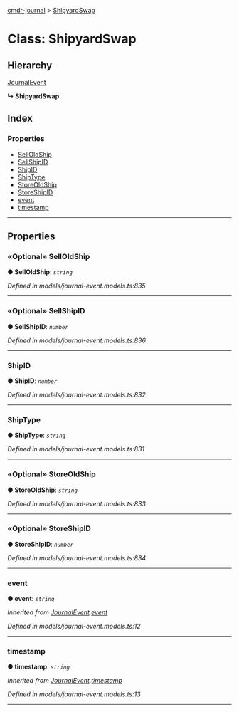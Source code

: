 [cmdr-journal](../README.md) > [ShipyardSwap](../classes/shipyardswap.md)



# Class: ShipyardSwap

## Hierarchy


 [JournalEvent](journalevent.md)

**↳ ShipyardSwap**







## Index

### Properties

* [SellOldShip](shipyardswap.md#selloldship)
* [SellShipID](shipyardswap.md#sellshipid)
* [ShipID](shipyardswap.md#shipid)
* [ShipType](shipyardswap.md#shiptype)
* [StoreOldShip](shipyardswap.md#storeoldship)
* [StoreShipID](shipyardswap.md#storeshipid)
* [event](shipyardswap.md#event)
* [timestamp](shipyardswap.md#timestamp)



---
## Properties
<a id="selloldship"></a>

### «Optional» SellOldShip

**●  SellOldShip**:  *`string`* 

*Defined in models/journal-event.models.ts:835*





___

<a id="sellshipid"></a>

### «Optional» SellShipID

**●  SellShipID**:  *`number`* 

*Defined in models/journal-event.models.ts:836*





___

<a id="shipid"></a>

###  ShipID

**●  ShipID**:  *`number`* 

*Defined in models/journal-event.models.ts:832*





___

<a id="shiptype"></a>

###  ShipType

**●  ShipType**:  *`string`* 

*Defined in models/journal-event.models.ts:831*





___

<a id="storeoldship"></a>

### «Optional» StoreOldShip

**●  StoreOldShip**:  *`string`* 

*Defined in models/journal-event.models.ts:833*





___

<a id="storeshipid"></a>

### «Optional» StoreShipID

**●  StoreShipID**:  *`number`* 

*Defined in models/journal-event.models.ts:834*





___

<a id="event"></a>

###  event

**●  event**:  *`string`* 

*Inherited from [JournalEvent](journalevent.md).[event](journalevent.md#event)*

*Defined in models/journal-event.models.ts:12*





___

<a id="timestamp"></a>

###  timestamp

**●  timestamp**:  *`string`* 

*Inherited from [JournalEvent](journalevent.md).[timestamp](journalevent.md#timestamp)*

*Defined in models/journal-event.models.ts:13*





___


